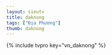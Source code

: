 ```yaml
---
layout: sieutv
title: daknong
tags: ["Địa Phương"]
thumb: daknong
---
```

{% include tvpro key="vn_daknong" %}
